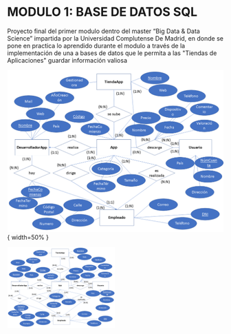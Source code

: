 # MODULO 1: BASE DE DATOS SQL

Proyecto final del primer modulo dentro del master “Big Data & Data Science” impartida por la Universidad Complutense De Madrid, en 
donde se pone en practica lo aprendido durante el modulo a través de la implementación de una a bases de datos que le permita a las 
"Tiendas de Aplicaciones" guardar información valiosa

![Screenshot](modelo.Entidad-Relacion.png){ width=50% }

<img src="https://github.com/mkneis/Master/blob/main/modulo1.BBDD-SQL/modelo.Entidad-Relacion.png" alt="Entidad-Relacion" width="250"/>
